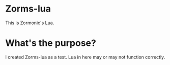Zorms-lua
=========

This is Zormonic's Lua.

What's the purpose?
=========

I created Zorms-lua as a test. Lua in here may or may not function correctly.
